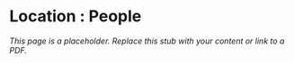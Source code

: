 #    Location : People

_This page is a placeholder. Replace this stub with your content or link to a PDF._
